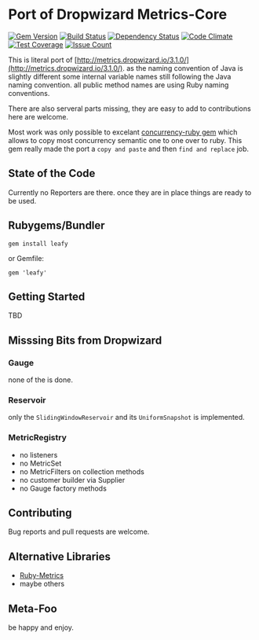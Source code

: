[gem]: https://rubygems.org/gems/leafy
[travis]: https://travis-ci.org/leafy-metrics/leafy
[gemnasium]: https://gemnasium.com/leafy-metrics/leafy
[codeclimate]: https://codeclimate.com/github/leafy-metrics/leafy
[coveralls]: https://coveralls.io/r/leafy-metrics/leafy
[codeissues]: https://codeclimate.com/github/leafy-metrics/leafy

# Port of Dropwizard Metrics-Core

[![Gem Version](https://badge.fury.io/rb/metrics-code.svg)][gem]
[![Build Status](https://travis-ci.org/leafy-metrics/leafy.svg?branch=master)][travis]
[![Dependency Status](https://gemnasium.com/badges/github.com/leafy-metrics/leafy.svg)][gemnasium]
[![Code Climate](https://codeclimate.com/github/leafy-metrics/leafy/badges/gpa.svg)][codeclimate]
[![Test Coverage](https://codeclimate.com/github/leafy-metrics/leafy/badges/coverage.svg)][coveralls]
[![Issue Count](https://codeclimate.com/github/leafy-metrics/leafy/badges/issue_count.svg)][codeissues]

This is literal port of [http://metrics.dropwizard.io/3.1.0/](http://metrics.dropwizard.io/3.1.0/). as the naming convention of Java is slightly different some internal variable names still following the Java naming convention. all public method names are using Ruby naming conventions.

There are also serveral parts missing, they are easy to add to contributions here are welcome.

Most work was only possible to excelant [concurrency-ruby gem](https://github.com/ruby-concurrency/concurrent-ruby) which allows to copy most concurrency semantic one to one over to ruby. This gem really made the port a `copy and paste` and then `find and replace` job.

## State of the Code

Currently no Reporters are there. once they are in place things are ready to be used.

## Rubygems/Bundler

```
gem install leafy
```

or Gemfile:
```
gem 'leafy'
```

## Getting Started

TBD

## Misssing Bits from Dropwizard

### Gauge

none of the is done.

### Reservoir

only the `SlidingWindowReservoir` and its `UniformSnapshot` is implemented.

### MetricRegistry

* no listeners
* no MetricSet
* no MetricFilters on collection methods
* no customer builder via Supplier
* no Gauge factory methods

## Contributing

Bug reports and pull requests are welcome.

## Alternative Libraries

* [Ruby-Metrics](https://github.com/johnewart/ruby-metrics)
* maybe others

## Meta-Foo

be happy and enjoy.
